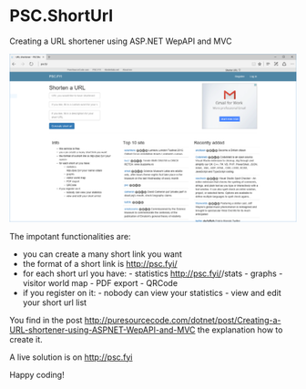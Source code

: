 # PSC.ShortUrl
Creating a URL shortener using ASP.NET WepAPI and MVC

![PSC.FYI](https://github.com/erossini/PSC.ShortUrl/blob/master/Screenshot%20PSCFYI.PNG?raw=true)

The impotant functionalities are:

- you can create a many short link you want
- the format of a short link is http://psc.fyi/<your name>
- for each short url you have: 
      - statistics http://psc.fyi/<your name>/stats 
      - graphs 
      - visitor world map 
      - PDF export 
      - QRCode 
- if you register on it:
      - nobody can view your statistics
      - view and edit your short url list

You find in the post http://puresourcecode.com/dotnet/post/Creating-a-URL-shortener-using-ASPNET-WepAPI-and-MVC the explanation how to create it.

A live solution is on http://psc.fyi

Happy coding!
